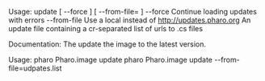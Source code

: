 Usage: update [ --force ] [ --from-file=<updateFile> ]
	--force        Continue loading updates with errors
	--from-file    Use a local <updateFile> instead of http://updates.pharo.org
	<updateFile>   An update file containing a cr-separated list of urls to .cs files
	
Documentation:
	The update the image to the latest version.

Usage:
	pharo Pharo.image update
	pharo Pharo.image update --from-file=udpates.list